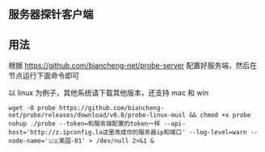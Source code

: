## 服务器探针客户端


## 用法

根据 https://github.com/biancheng-net/probe-server  配置好服务端，然后在节点运行下面命令即可

以 linux 为例子，其他系统请下载其他版本，还支持 mac 和 win
```
wget -O probe https://github.com/biancheng-net/probe/releases/download/v0.8/probe-linux-musl && chmod +x probe
nohup ./probe --token=和服务端配置的token一样 --api-host='http://z.ipconfig.la这里改成你的服务器ip和端口' --log-level=warn --node-name='🇺🇸美国-01' > /dev/null 2>&1 &
```

